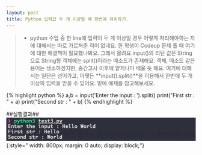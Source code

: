```yaml
---
layout: post
title: Python 입력값 두 개 이상일 때 한번에 처리하기.
---
```

> - python 수업 중 한 line에 입력이 두 개 이상일 경우 어떻게 처리해야하는 지에 대해서는 따로 가르쳐준 적이 없네요. 한 학생이 Codeup 문제 풀 때 여기에 대한 해결책이 필요했나봐요. 그래서 올려요.input()의 리턴 값은 String으로 String형 객체에는 split()이라는 메소드가 존재해요. 객체, 메소드 같은 용어는 생소하겠지만, 중간고사 이후에 얕게나마 배울 듯 해요.
여기에 대해서는 일단은 넘어가고, 어쨋든 **input().split()**을 이용해서 한번에 두 개 이상의 입력을 받을 수 있어요. 밑에 예제를 참고해보세요. 

{% highlight python %}
a,b = input('Enter the input : ').split()
print("First str : " + a)
print("Second str : " + b)
{% endhighlight %}

##실행결과##
![Image](/assets/images/python_multi.png){:style=" width: 800px; margin: 0 auto; display: block;"}


